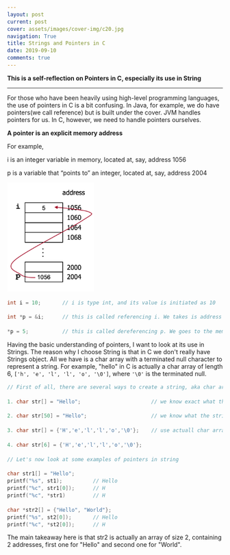 ```yaml
---
layout: post
current: post
cover: assets/images/cover-img/c20.jpg
navigation: True
title: Strings and Pointers in C
date: 2019-09-10
comments: true
---
```


**This is a self-reflection on Pointers in C, especially its use in String**

-------------------------------------

For those who have been heavily using high-level programming languages, the use of pointers in C is a bit confusing. In Java, for example, we do have pointers(we call reference) but is built under the cover. JVM handles pointers for us. In C, however, we need to handle pointers ourselves. 

**A pointer is an explicit memory address**

For example,

i is an integer variable in memory, located at, say, address 1056

p is a variable that “points to” an integer, located at, say, address 2004


<img src="assets/images/Ptr/Ptr-1.jpg" alt="Ptr-1" style="width: 40%;">

```c
int i = 10;       // i is type int, and its value is initiated as 10

int *p = &i;      // this is called referencing i. We takes is address and assign it to a pointer p. p is type pointer  

*p = 5;           // this is called dereferencing p. We goes to the memory address pointed by p and change its value to

```

Having the basic understanding of pointers, I want to look at its use in Strings. The reason why I choose String is that in C we don't really have Strings object. All we have is a char array with a terminated null character to represent a string. For example, "hello" in C is actually a char array of length 6, ```['h', 'e', 'l', 'l', 'o', '\0']```, where ```'\0'``` is the terminated null.

```c
// First of all, there are several ways to create a string, aka char array

1. char str[] = "Hello";                       // we know exact what the string is 

2. char str[50] = "Hello";                     // we know what the string is but can also allocate a size

3. char str[] = {'H','e','l','l','o','\0'};    // use actuall char array

4. char str[6] = {'H','e','l','l','o','\0'};   

// Let's now look at some examples of pointers in string

char str1[] = "Hello";
printf("%s", st1);          // Hello
printf("%c", str1[0]);      // H
printf("%c", *str1)         // H

char *str2[] = {"Hello", "World"};
printf("%s", st2[0]);       // Hello
printf("%c", *st2[0]);      // H
```

The main takeaway here is that str2 is actually an array of size 2, containing 2 addresses, first one for "Hello" and second one for "World". 